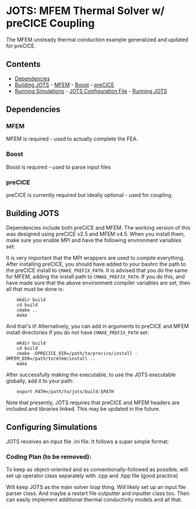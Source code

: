 # JOTS: MFEM Thermal Solver w/ preCICE Coupling

The MFEM unsteady thermal conduction example generalized and updated for preCICE.

## Contents
<!-- toc orderedList:0 -->

- [Dependencies](#dependencies)
- [Building JOTS](#building-jots)
        - [MFEM](#MFEM)
        - [Boost](#Boost)
        - [preCICE](#preCICE)
- [Running Simulations](#running-simulations)
        - [JOTS Configuration File](#su2-configuration-file)
        - [Running JOTS](#running-the-adapted-su2-executable)

<!-- tocstop -->

## Dependencies

### MFEM
MFEM is required - used to actually complete the FEA.

### Boost
Boost is required - used to parse input files

### preCICE
preCICE is currently required but ideally optional - used for coupling.


## Building JOTS

Dependencies include both preCICE and MFEM. The working version of this was designed using preCICE v2.5 and MFEM v4.5. When you install them, make sure you enable MPI and have the following environment variables set:


It is very important that the MPI wrappers are used to compile everything. After installing preCICE, you should have added to your bashrc the path to the preCICE install to `CMAKE_PREFIX_PATH`. It is advised that you do the same for MFEM, adding the install path to `CMAKE_PREFIX_PATH`. If you do this, and have made sure that the above environment compiler variables are set, then all that must be done is:

        mkdir build
        cd build
        cmake ..
        make

And that's it! Alternatively, you can add in arguments to preCICE and MFEM install directories if you do not have `CMAKE_PREFIX_PATH` set:

        mkdir build
        cd build
        cmake -DPRECICE_DIR=/path/to/precice/install -DMFEM_DIR=/path/to/mfem/install ..
        make

After successfully making the executable, to use the JOTS executable globally, add it to your path:

        export PATH=/path/to/jots/build:$PATH

Note that presently, JOTS requires that preCICE and MFEM headers are included and libraries linked. This may be updated in the future.

## Configuring Simulations

JOTS receives an input file .ini file. It follows a super simple format:




### Coding Plan (to be removed):

To keep as object-oriented and as conventionally-followed as possible, will set up operator class separately with .cpp and .hpp file (good practice)

Will keep JOTS as the main solver loop thing. Will likely set up an input file parser class. And maybe a restart file outputter and inputter class too. Then can easily implement additional thermal conductivity models and all that. 